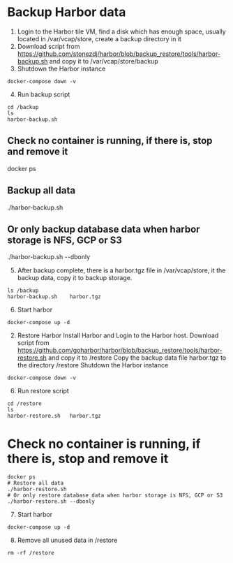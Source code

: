 # Backup Harbor data

1. Login to the Harbor tile VM, find a disk which has enough space, usually located in /var/vcap/store, create a backup directory in it
2. Download script from https://github.com/stonezdj/harbor/blob/backup_restore/tools/harbor-backup.sh and copy it to /var/vcap/store/backup
3. Shutdown the Harbor instance  
```
docker-compose down -v
```
4. Run backup script
```
cd /backup
ls
harbor-backup.sh
```
## Check no container is running, if there is, stop and remove it
docker ps
## Backup all data
./harbor-backup.sh 
## Or only backup database data when harbor storage is NFS, GCP or S3
./harbor-backup.sh --dbonly

5. After backup complete, there is a harbor.tgz file in /var/vcap/store, it the backup data, copy it to backup storage.
```
ls /backup
harbor-backup.sh    harbor.tgz
```
6. Start harbor 
```
docker-compose up -d
```
2. Restore Harbor
Install Harbor and Login to the Harbor host.
Download script from https://github.com/goharbor/harbor/blob/backup_restore/tools/harbor-restore.sh and copy it to /restore
Copy the backup data file harbor.tgz to the directory /restore
Shutdown the Harbor instance
```
docker-compose down -v
```
6. Run restore script
```
cd /restore
ls
harbor-restore.sh   harbor.tgz
```
# Check no container is running, if there is, stop and remove it
```
docker ps
# Restore all data
./harbor-restore.sh 
# Or only restore database data when harbor storage is NFS, GCP or S3
./harbor-restore.sh --dbonly
```
7. Start harbor
```
docker-compose up -d
```
8. Remove all unused data in /restore
```
rm -rf /restore
```